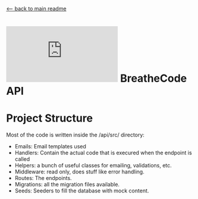 [<-- back to main readme ](./README.md)

# ![alt text](https://assets.breatheco.de/apis/img/images.php?blob&random&cat=icon&tags=breathecode,32) BreatheCode API
# Project Structure

Most of the code is written inside the /api/src/ directory:

- Emails: Email templates used
- Handlers: Contain the actual code that is execured when the endpoint is called
- Helpers: a bunch of useful classes for emailing, validations, etc.
- Middleware: read only, does stuff like error handling.
- Routes: The endpoints.
- Migrations: all the migration files available.
- Seeds: Seeders to fill the database with mock content.


